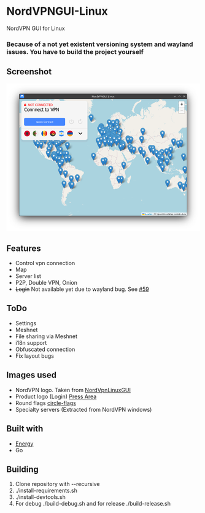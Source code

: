 
# NordVPNGUI-Linux

NordVPN GUI for Linux

### Because of a not yet existent versioning system and wayland issues. You have to build the project yourself

## Screenshot

![Screenshot](./screenshot.png)
## Features

- Control vpn connection
- Map
- Server list
- P2P, Double VPN, Onion
- ~~Login~~ Not available yet due to wayland bug. See [#59](https://github.com/energye/energy/issues/59)
## ToDo

- Settings
- Meshnet
- File sharing via Meshnet
- i18n support
- Obfuscated connection
- Fix layout bugs
## Images used

- NordVPN logo. Taken from [NordVpnLinuxGUI](https://github.com/GoBig87/NordVpnLinuxGUI/blob/main/icon.jpg)
- Product logo (Login) [Press Area](https://nordvpn.com/de/press-area/)
- Round flags [circle-flags](https://github.com/HatScripts/circle-flags)
- Specialty servers (Extracted from NordVPN windows)
## Built with

- [Energy](https://github.com/energye/energy)
- Go

## Building

1. Clone repository with --recursive
2. ./install-requirements.sh
3. ./install-devtools.sh
4. For debug ./build-debug.sh and for release ./build-release.sh